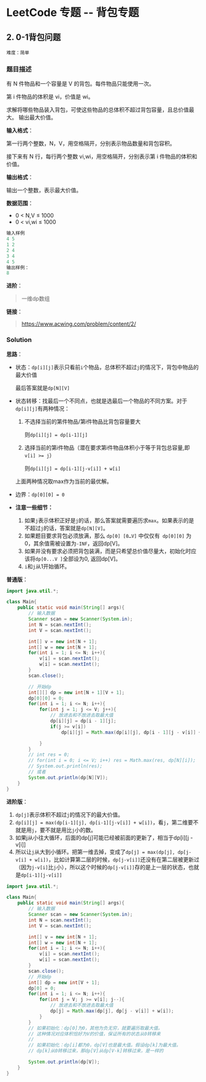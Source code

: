 # LeetCode 专题 -- 背包专题

## 2. 0-1背包问题

`难度：简单`

### 题目描述

有 N 件物品和一个容量是 V 的背包。每件物品只能使用一次。

第 i 件物品的体积是 vi，价值是 wi。

求解将哪些物品装入背包，可使这些物品的总体积不超过背包容量，且总价值最大。
输出最大价值。

**输入格式**：

第一行两个整数，N，V，用空格隔开，分别表示物品数量和背包容积。

接下来有 N 行，每行两个整数 vi,wi，用空格隔开，分别表示第 i 件物品的体积和价值。

**输出格式**：

输出一个整数，表示最大价值。

**数据范围**：

- 0 < N,V ≤ 1000
- 0 < vi,wi ≤ 1000

```matlab
输入样例
4 5
1 2
2 4
3 4
4 5
输出样例：
8
```

**进阶**：

> 一维dp数组

**链接**：
> <https://www.acwing.com/problem/content/2/>

### Solution


**思路**：

- 状态：`dp[i][j]`表示只看前`i`个物品，总体积不超过`j`的情况下，背包中物品的最大价值

    最后答案就是`dp[N][V]`

- 状态转移：找最后一个不同点，也就是选最后一个物品的不同方案。对于`dp[i][j]`有两种情况：

  1. 不选择当前的第件物品/第i件物品比背包容量要大

     则`dp[i][j] = dp[i-1][j]`

  2. 选择当前的第i件物品（潜在要求第i件物品体积小于等于背包总容量,即`v[i] >= j`）

     则`dp[i][j] = dp[i-1][j-v[i]] + w[i]`

    上面两种情况取max作为当前的最优解。

- 边界：`dp[0][0] = 0`

- **注意一些细节：**

  1. 如果` j `表示体积正好是` j `的话，那么答案就需要遍历求`max`。如果表示的是 不超过` j `的话，答案就是` dp[N][V] `。
  2. 如果题目要求背包必须放满，那么 `dp[0] [0…V]` 中仅仅有` dp[0][0]` 为0，其余值需被设置为`-INF`，返回dp[V]。
  3. 如果并没有要求必须把背包装满，而是只希望总价值尽量大，初始化时应该将`dp[0...V ]`全部设为0, 返回dp[V]。
  4. `i`和`j`从1开始循环。

**普通版**：

```java
import java.util.*;

class Main{
    public static void main(String[] args){
        // 输入数据
        Scanner scan = new Scanner(System.in);
        int N = scan.nextInt();
        int V = scan.nextInt();

        int[] v = new int[N + 1];
        int[] w = new int[N + 1];
        for(int i = 1; i <= N; i++){
            v[i] = scan.nextInt();
            w[i] = scan.nextInt();
        }
        scan.close();

        // 开始dp
        int[][] dp = new int[N + 1][V + 1];
        dp[0][0] = 0;
        for(int i = 1; i <= N; i++){
            for(int j = 1; j <= V; j++){
                // 放进去和不放进去取最大值
                dp[i][j] = dp[i - 1][j];
                if(j >= v[i])
                    dp[i][j] = Math.max(dp[i][j], dp[i - 1][j - v[i]] + w[i]);

            }
        }
        // int res = 0;
        // for(int i = 0; i <= V; i++) res = Math.max(res, dp[N][i]);
        // System.out.println(res);
        // 或者
        System.out.println(dp[N][V]);
    }
}
```

**进阶版**：

1. `dp[j]`表示体积不超过`j`的情况下的最大价值。
2. `dp[i][j] = max(dp[i-1][j], dp[i-1][j-v[i]] + w[i])`，看`j`，第二维要不就是用`j`，要不就是用比`j`小的数。
3. 如果j从小往大循环，后面的dp[j]可能已经被前面的更新了，相当于dp[i][j - v[i]]
4. 所以让`j`从大到小循环。把第一维去掉，变成了`dp[j] = max(dp[j], dp[j-v[i] + w[i])`，比如计算第二层的时候，`dp[j-v[i]]`还没有在第二层被更新过（因为`j-v[i]`比`j`小），所以这个时候的`dp[j-v[i]]`存的是上一层的状态，也就是`dp[i-1][j-v[i]]`

```java
import java.util.*;

class Main{
    public static void main(String[] args){
        // 输入数据
        Scanner scan = new Scanner(System.in);
        int N = scan.nextInt();
        int V = scan.nextInt();

        int[] v = new int[N + 1];
        int[] w = new int[N + 1];
        for(int i = 1; i <= N; i++){
            v[i] = scan.nextInt();
            w[i] = scan.nextInt();
        }
        scan.close();
        // 开始dp
        int[] dp = new int[V + 1];
        dp[0] = 0;
        for(int i = 1; i <= N; i++){
            for(int j = V; j >= v[i]; j--){
                // 放进去和不放进去取最大值
                dp[j] = Math.max(dp[j], dp[j - v[i]] + w[i]);
            }
        }
        // 如果初始化：dp[0]为0，其他为负无穷，就要遍历取最大值。
        // 这种情况对应体积恰好为V的价值，保证所有的状态从0转移来
        //
        // 如果初始化：dp[i]都为0，dp[V]也是最大值。假设dp[k]为最大值。
        // dp[k]从0转移过来，那dp[V]从dp[V-k]转移过来，是一样的

        System.out.println(dp[V]);
    }
}
```
